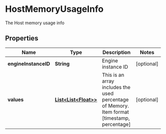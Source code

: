 

# HostMemoryUsageInfo

The Host memory usage info
## Properties

Name | Type | Description | Notes
------------ | ------------- | ------------- | -------------
**engineInstanceID** | **String** | Engine instance ID |  [optional]
**values** | [**List&lt;List&lt;Float&gt;&gt;**](List.md) | This is an array includes the used percentage of Memory. Item format [timestamp, percentage] |  [optional]



